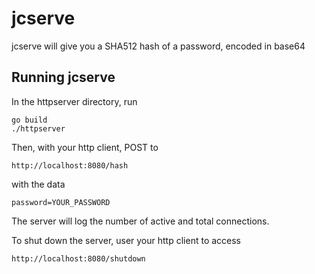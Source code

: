# jcserve
jcserve will give you a SHA512 hash of a password, encoded in base64

## Running jcserve
In the httpserver directory, run
```
go build
./httpserver
```

Then, with your http client, POST to
```
http://localhost:8080/hash
```
with the data 
```
password=YOUR_PASSWORD
```
The server will log the number of active and total connections.


To shut down the server, user your http client to access
```
http://localhost:8080/shutdown
```
